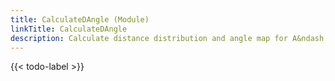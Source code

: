```yaml
---
title: CalculateDAngle (Module)
linkTitle: CalculateDAngle
description: Calculate distance distribution and angle map for A&ndash;B&middot;&middot;&middot;C
---
```


{{< todo-label >}}
